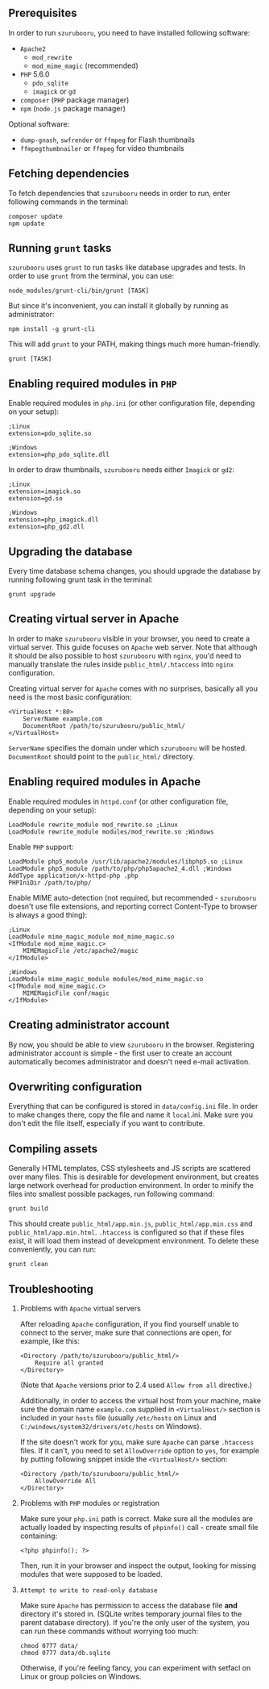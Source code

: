 Prerequisites
-------------

In order to run `szurubooru`, you need to have installed following software:

- `Apache2`
    - `mod_rewrite`
    - `mod_mime_magic` (recommended)
- `PHP` 5.6.0
    - `pdo_sqlite`
    - `imagick` or `gd`
- `composer` (`PHP` package manager)
- `npm` (`node.js` package manager)

Optional software:

- `dump-gnash`, `swfrender` or `ffmpeg` for Flash thumbnails
- `ffmpegthumbnailer` or `ffmpeg` for video thumbnails



Fetching dependencies
---------------------

To fetch dependencies that `szurubooru` needs in order to run, enter following
commands in the terminal:

    composer update
    npm update



Running `grunt` tasks
-------------------

`szurubooru` uses `grunt` to run tasks like database upgrades and tests. In
order to use `grunt` from the terminal, you can use:

    node_modules/grunt-cli/bin/grunt [TASK]

But since it's inconvenient, you can install it globally by running as
administrator:

    npm install -g grunt-cli

This will add `grunt` to your PATH, making things much more human-friendly.

    grunt [TASK]



Enabling required modules in `PHP`
----------------------------------

Enable required modules in `php.ini` (or other configuration file, depending on
your setup):

    ;Linux
    extension=pdo_sqlite.so

    ;Windows
    extension=php_pdo_sqlite.dll

In order to draw thumbnails, `szurubooru` needs either `Imagick` or `gd2`:

    ;Linux
    extension=imagick.so
    extension=gd.so

    ;Windows
    extension=php_imagick.dll
    extension=php_gd2.dll



Upgrading the database
----------------------

Every time database schema changes, you should upgrade the database by running
following grunt task in the terminal:

    grunt upgrade



Creating virtual server in Apache
---------------------------------

In order to make `szurubooru` visible in your browser, you need to create a
virtual server. This guide focuses on `Apache` web server. Note that although
it should be also possible to host `szurubooru` with `nginx`, you'd need to
manually translate the rules inside `public_html/.htaccess` into `nginx`
configuration.

Creating virtual server for `Apache` comes with no surprises, basically all you
need is the most basic configuration:

    <VirtualHost *:80>
        ServerName example.com
        DocumentRoot /path/to/szurubooru/public_html/
    </VirtualHost>

`ServerName` specifies the domain under which `szurubooru` will be hosted.
`DocumentRoot` should point to the `public_html/` directory.



Enabling required modules in Apache
-----------------------------------

Enable required modules in `httpd.conf` (or other configuration file, depending
on your setup):

    LoadModule rewrite_module mod_rewrite.so ;Linux
    LoadModule rewrite_module modules/mod_rewrite.so ;Windows

Enable `PHP` support:

    LoadModule php5_module /usr/lib/apache2/modules/libphp5.so ;Linux
    LoadModule php5_module /path/to/php/php5apache2_4.dll ;Windows
    AddType application/x-httpd-php .php
    PHPIniDir /path/to/php/

Enable MIME auto-detection (not required, but recommended - `szurubooru` doesn't
use file extensions, and reporting correct Content-Type to browser is always a
good thing):

    ;Linux
    LoadModule mime_magic_module mod_mime_magic.so
    <IfModule mod_mime_magic.c>
        MIMEMagicFile /etc/apache2/magic
    </IfModule>

    ;Windows
    LoadModule mime_magic_module modules/mod_mime_magic.so
    <IfModule mod_mime_magic.c>
        MIMEMagicFile conf/magic
    </IfModule>


Creating administrator account
------------------------------

By now, you should be able to view `szurubooru` in the browser. Registering
administrator account is simple - the first user to create an account
automatically becomes administrator and doesn't need e-mail activation.



Overwriting configuration
-------------------------

Everything that can be configured is stored in `data/config.ini` file. In order
to make changes there, copy the file and name it `local`.ini. Make sure you
don't edit the file itself, especially if you want to contribute.



Compiling assets
----------------

Generally HTML templates, CSS stylesheets and JS scripts are scattered over
many files. This is desirable for development environment, but creates large
network overhead for production environment. In order to minify the files into
smallest possible packages, run following command:

    grunt build

This should create `public_html/app.min.js`, `public_html/app.min.css` and
`public_html/app.min.html`. `.htaccess` is configured so that if these files
exist, it will load them instead of development environment. To delete these
conveniently, you can run:

    grunt clean



Troubleshooting
---------------

 1. Problems with `Apache` virtual servers

    After reloading `Apache` configuration, if you find yourself unable to
    connect to the server, make sure that connections are open, for example,
    like this:

        <Directory /path/to/szurubooru/public_html/>
            Require all granted
        </Directory>

    (Note that `Apache` versions prior to 2.4 used `Allow from all` directive.)

    Additionally, in order to access the virtual host from your machine, make
    sure the domain name `example.com` supplied in `<VirtualHost/>` section is
    included in your `hosts` file (usually `/etc/hosts` on Linux and
    `C:/windows/system32/drivers/etc/hosts` on Windows).

    If the site doesn't work for you, make sure `Apache` can parse `.htaccess`
    files. If it can't, you need to set `AllowOverride` option to `yes`, for
    example by putting following snippet inside the `<VirtualHost/>` section:

        <Directory /path/to/szurubooru/public_html/>
            AllowOverride All
        </Directory>

 2. Problems with `PHP` modules or registration

    Make sure your `php.ini` path is correct. Make sure all the modules are
    actually loaded by inspecting results of `phpinfo()` call - create small
    file containing:

        <?php phpinfo(); ?>

    Then, run it in your browser and inspect the output, looking for missing
    modules that were supposed to be loaded.

 3. `Attempt to write to read-only database`

    Make sure `Apache` has permission to access the database file **and**
    directory it's stored in. (SQLite writes temporary journal files to the
    parent database directory). If you're the only user of the system, you can
    run these commands without worrying too much:

        chmod 0777 data/
        chmod 0777 data/db.sqlite

    Otherwise, if you're feeling fancy, you can experiment with setfacl on
    Linux or group policies on Windows.
